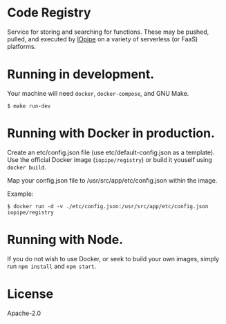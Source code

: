 # Code Registry

Service for storing and searching for functions. These may be
pushed, pulled, and executed by
[IOpipe](https://github.com/iopipe/iopipe) on a variety
of serverless (or FaaS) platforms.

# Running in development.

Your machine will need `docker`, `docker-compose`, and GNU Make.

```
$ make run-dev
```

# Running with Docker in production.

Create an etc/config.json file (use etc/default-config.json as a
template). Use the official Docker image (`iopipe/registry`) or
build it youself using `docker build`.

Map your config.json file to /usr/src/app/etc/config.json within the
image.

Example:
```
$ docker run -d -v ./etc/config.json:/usr/src/app/etc/config.json
iopipe/registry
```

# Running with Node.

If you do not wish to use Docker, or seek to build your own images,
simply run `npm install` and `npm start`.

# License

Apache-2.0
